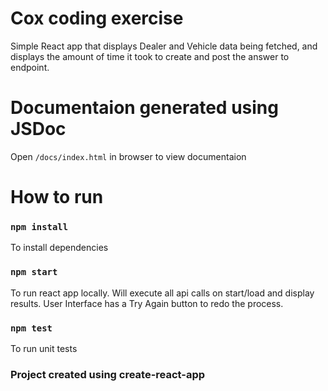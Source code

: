 # Cox coding exercise

Simple React app that displays Dealer and Vehicle data being fetched, and
displays the amount of time it took to create and post the answer to endpoint.

# Documentaion generated using JSDoc

Open `/docs/index.html` in browser to view documentaion

# How to run

### `npm install`

To install dependencies

### `npm start`

To run react app locally. Will execute all api calls on start/load and display results.
User Interface has a Try Again button to redo the process.

### `npm test`

To run unit tests

### Project created using create-react-app
